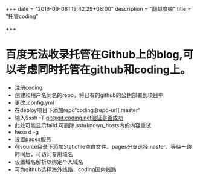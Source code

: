 +++
date = "2016-09-08T19:42:29+08:00"
description = "翻越度娘"
title = "托管coding"

+++

# 百度无法收录托管在Github上的blog,可以考虑同时托管在github和coding上。

 - 注册coding
  - 创建和用户名同名的repo。将已有的github的公钥部署到项目中
 - 更改_config.yml
  - 在deploy项目下添加repo“coding:[repo-url],master”
 - 输入$ssh -T git@git.coding.net验证是否成功
  - 此处可能显示faild.可删除.ssh/known_hosts内的内容重试
 - hexo d -g 
 - 设置pages服务
  - 在source目录下添加Staticfile空白文件。pages分支选择master。等待一段时间后，可访问专用域名
 - 设置域名解析以绑定个人域名
  - 可为github选择海外线路，coding国内线路
